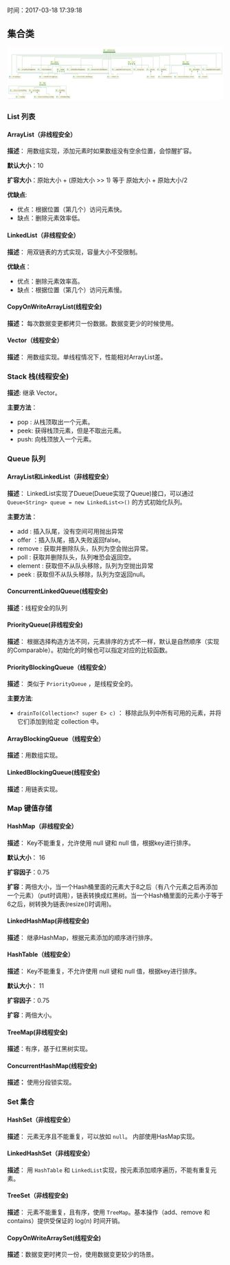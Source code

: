 时间：2017-03-18 17:39:18 

## 集合类

![](../../../img/collection/collection.jpg)

### List 列表 

#### ArrayList（非线程安全）

**描述**： 用数组实现，添加元素时如果数组没有空余位置，会惊醒扩容。

**默认大小**：10

**扩容大小**：原始大小 + (原始大小 >> 1) 等于 原始大小 + 原始大小/2

**优缺点**:

 * 优点：根据位置（第几个）访问元素快。
 * 缺点：删除元素效率低。

#### LinkedList（非线程安全） 

**描述**： 用双链表的方式实现，容量大小不受限制。

**优缺点**：

 * 优点：删除元素效率高。
 * 缺点：根据位置（第几个）访问元素慢。 

#### CopyOnWriteArrayList(线程安全)

**描述：** 每次数据变更都拷贝一份数据。数据变更少的时候使用。

#### Vector（线程安全） 

**描述**： 用数组实现。单线程情况下，性能相对ArrayList差。

### Stack 栈(线程安全) 

**描述**: 继承 Vector。 

**主要方法**： 

 * pop : 从栈顶取出一个元素。
 * peek: 获得栈顶元素，但是不取出元素。
 * push: 向栈顶放入一个元素。 

### Queue 队列

#### ArrayList和LinkedList（非线程安全） 

**描述**： LinkedList实现了Dueue(Dueue实现了Queue)接口，可以通过 `Queue<String> queue = new LinkedList<>()` 的方式初始化队列。 

**主要方法**： 

 * add : 插入队尾，没有空间可用抛出异常
 * offer ：插入队尾，插入失败返回false。
 * remove : 获取并删除队头，队列为空会抛出异常。
 * poll : 获取并删除队头，队列唯恐会返回空。
 * element : 获取但不从队头移除，队列为空抛出异常
 * peek : 获取但不从队头移除，队列为空返回null。

#### ConcurrentLinkedQueue(线程安全)

**描述**：线程安全的队列

#### PriorityQueue(非线程安全)

**描述**： 根据选择构造方法不同，元素排序的方式不一样，默认是自然顺序（实现的Comparable）。初始化的时候也可以指定对应的比较函数。

#### PriorityBlockingQueue（线程安全）

**描述**： 类似于 `PriorityQueue` ，是线程安全的。

**主要方法**: 

 * `drainTo(Collection<? super E> c)` ： 移除此队列中所有可用的元素，并将它们添加到给定 collection 中。

#### ArrayBlockingQueue（线程安全）

**描述**：用数组实现。

#### LinkedBlockingQueue(线程安全)

**描述**：用链表实现。

### Map 键值存储

#### HashMap（非线程安全）

**描述**： Key不能重复，允许使用 null 键和 null 值，根据key进行排序。

**默认大小**： 16

**扩容因子**：0.75

**扩容**：两倍大小，当一个Hash桶里面的元素大于8之后（有八个元素之后再添加一个元素）（put时调用），链表转换成红黑树。当一个Hash桶里面的元素小于等于6之后，树转换为链表(resize()时调用)。

#### LinkedHashMap(非线程安全)

**描述**： 继承HashMap，根据元素添加的顺序进行排序。

#### HashTable（线程安全）

**描述**： Key不能重复，不允许使用 null 键和 null 值，根据key进行排序。

**默认大小**： 11

**扩容因子**：0.75

**扩容**：两倍大小。

#### TreeMap(非线程安全)

**描述**：有序，基于红黑树实现。

#### ConcurrentHashMap(线程安全)

**描述：** 使用分段锁实现。

### Set 集合

#### HashSet（非线程安全）

**描述**： 元素无序且不能重复，可以放如 `null`。 内部使用HasMap实现。 

#### LinkedHashSet（非线程安全）

**描述**： 用 `HashTable` 和 `LinkedList`实现，按元素添加顺序遍历，不能有重复元素。

####  TreeSet（非线程安全) 

**描述**： 元素不能重复，且有序，使用 `TreeMap`。基本操作（add、remove 和 contains）提供受保证的 log(n) 时间开销。

#### CopyOnWriteArraySet(线程安全)

**描述**：数据变更时拷贝一份，使用数据变更较少的场景。